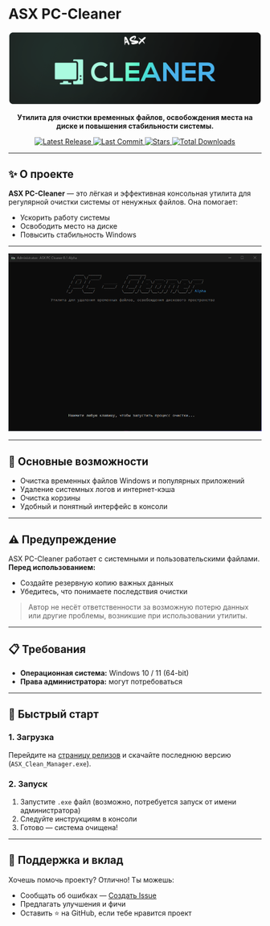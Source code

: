 # ASX PC-Cleaner

<div align="center">
  <a href="https://github.com/ALFiX01/ASX-PC-Cleaner">
    <img src="https://github.com/ALFiX01/ASX-PC-Cleaner/blob/main/image/design.png?raw=true" alt="ASX Hub Logo Banner">
  </a>

  <p><strong>Утилита для очистки временных файлов, освобождения места на диске и повышения стабильности системы.</strong></p>

  <p>
    <a href="https://github.com/ALFiX01/ASX-PC-Cleaner/releases/latest">
      <img src="https://img.shields.io/github/v/release/ALFiX01/ASX-PC-Cleaner?style=plastic" alt="Latest Release">
    </a>
    <a href="https://github.com/ALFiX01/ASX-PC-Cleaner/commits/main">
      <img src="https://img.shields.io/github/last-commit/ALFiX01/ASX-PC-Cleaner?style=plastic" alt="Last Commit">
    </a>
    <a href="https://github.com/ALFiX01/ASX-PC-Cleaner/stargazers">
      <img src="https://img.shields.io/github/stars/ALFiX01/ASX-PC-Cleaner?style=plastic" alt="Stars">
    </a>
    <a href="https://github.com/ALFiX01/ASX-PC-Cleaner/releases">
      <img src="https://img.shields.io/github/downloads/ALFiX01/ASX-PC-Cleaner/total?style=plastic" alt="Total Downloads">
    </a>
  </p>
</div>

---

## ✨ О проекте

**ASX PC-Cleaner** — это лёгкая и эффективная консольная утилита для регулярной очистки системы от ненужных файлов. Она помогает:

- Ускорить работу системы
- Освободить место на диске
- Повысить стабильность Windows

---

<p align="center">
  <img src="https://github.com/ALFiX01/ASX-PC-Cleaner/blob/main/image/MainMenu.png" alt="Main Menu Screenshot">
</p>

---

## 🔧 Основные возможности

- Очистка временных файлов Windows и популярных приложений
- Удаление системных логов и интернет-кэша
- Очистка корзины
- Удобный и понятный интерфейс в консоли

---

## ⚠️ Предупреждение

ASX PC-Cleaner работает с системными и пользовательскими файлами. **Перед использованием:**

- Создайте резервную копию важных данных
- Убедитесь, что понимаете последствия очистки

> Автор не несёт ответственности за возможную потерю данных или другие проблемы, возникшие при использовании утилиты.

---

## 📋 Требования

- **Операционная система:** Windows 10 / 11 (64-bit)
- **Права администратора:** могут потребоваться

---

## 🚀 Быстрый старт

### 1. Загрузка

Перейдите на [страницу релизов](https://github.com/ALFiX01/ASX_Clean_Manager/releases/latest) и скачайте последнюю версию (`ASX_Clean_Manager.exe`).

### 2. Запуск

1. Запустите `.exe` файл (возможно, потребуется запуск от имени администратора)
2. Следуйте инструкциям в консоли
3. Готово — система очищена!

---

## 🤝 Поддержка и вклад

Хочешь помочь проекту? Отлично! Ты можешь:

- Сообщать об ошибках — [Создать Issue](https://github.com/ALFiX01/ASX_Clean_Manager/issues)
- Предлагать улучшения и фичи
- Оставить ⭐ на GitHub, если тебе нравится проект
